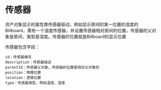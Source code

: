 # 传感器

资产对象显示的属性靠传感器驱动，例如显示房间的某一位置的湿度的Billboard，需有一个湿度传感器，并设置传感器相对房间的位置，传感器的父对象是房间，类型是湿度。传感器的位置就是Billboard的显示位置

传感器包含字段：
	id：传感器编号	description：传感器描述	parentId：传感器父对象，传感器的位置是相对父对象的	position：物理位置	location：逻辑位置	type：传感器类型，例如温度、湿度